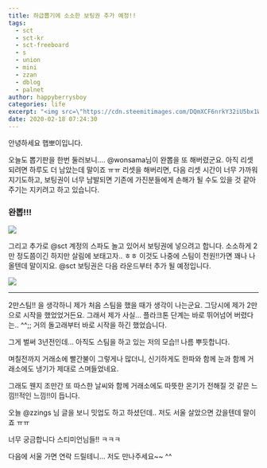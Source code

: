 ```yaml
---
title: 하급뽑기에 소소한 보팅권 추가 예정!!
tags:
  - sct
  - sct-kr
  - sct-freeboard
  - s
  - union
  - mini
  - zzan
  - dblog
  - palnet
author: happyberrysboy
categories: life
excerpt: "<img src=\"https://cdn.steemitimages.com/DQmXCF6nrkY32iU5bx1WebxEZMs1MPoi72T42GdCYcVrEcV/image.png\" />\r\n안녕하세요 햅뽀이입니다.    오늘도 뽑기판을 한번 둘러보니.... @wonsama님이 완뽑을 또 해버렸군요. 아직 리셋되려면 하루도 더 남았는데 말이죠 ㅠㅠ  리셋을 해버리면, 다음 리셋 시간이 너무 가까워지기도하고, 보팅권이 너무 남발되면 기존에 가진분들에게 손해가 될 수도 있을 것 같아 주기는 지키려고 하고 있습니다.    ### 완뽑!!!      ....."
date: 2020-02-18 07:24:30
---
```


안녕하세요 햅뽀이입니다.

오늘도 뽑기판을 한번 둘러보니.... @wonsama님이 완뽑을 또 해버렸군요. 아직 리셋되려면 하루도 더 남았는데 말이죠 ㅠㅠ
리셋을 해버리면, 다음 리셋 시간이 너무 가까워지기도하고, 보팅권이 너무 남발되면 기존에 가진분들에게 손해가 될 수도 있을 것 같아 주기는 지키려고 하고 있습니다.

### 완뽑!!!
![](https://cdn.steemitimages.com/DQmXCF6nrkY32iU5bx1WebxEZMs1MPoi72T42GdCYcVrEcV/image.png)

그리고 추가로 @sct 계정의 스파도 놀고 있어서 보팅권에 넣으려고 합니다.
소소하게 2만 정도쯤이긴 하지만 살림에 보태고자.. ㅎㅎ 이것도 나중에 스팀이 천원!!가면 꽤나 나올텐데 말이지요. 
@sct 보팅권은 다음 라운드부터 추가 될 예정입니다.

![](https://cdn.steemitimages.com/DQmP7LFLVw1qtXbUKjBubAqv2eJY4wvmRu6vrQaRNja58Ek/image.png)

___

2만스팀!! 을 생각하니 제가 처음 스팀을 했을 때가 생각이 나는군요. 그당시에 제가 2만으로 시작을 했었었거든요. 그래서 제가 사실... 플라크톤 단계는 바로 뛰어넘어 버렸다는.. ^^;; 거의 돌고래부터 바로 시작을 하긴 했었습니다.

그게 벌써 3년전인데... 아직도 스팀을 하고 있는 저의 모습!! 나름 뿌듯합니다.

며칠전까지 거래소에 빨간불이 그렇게나 많더니, 신기하게도 한파와 함께 눈과 함께 거래소에도 냉기가 제대로 스며들었네요.

그래도 웬지 조만간 또 따스한 날씨와 함께 거래소에도 따뜻한 온기가 전해질 것 같은 느낌!!적인 느낌!!이 듭니다.

오늘 @zzings 님 글을 보니 밋업도 하고 하셨던데.. 저도 서울 살았으면 갔을텐데 말이죠 ㅠㅠ

너무 궁금합니다 스티미언님들!! ㅋㅋㅋ

다음에 서울 가면 연락 드릴테니... 저도 만나주세요~~ ^^

